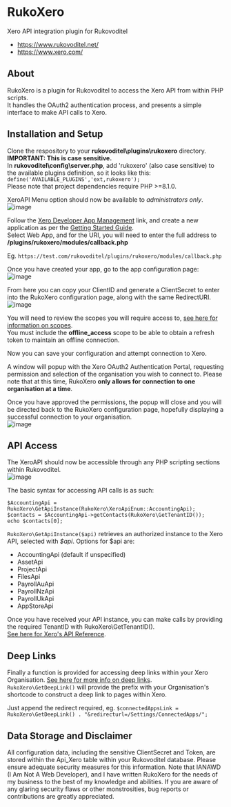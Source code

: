 # RukoXero
Xero API integration plugin for Rukovoditel

- https://www.rukovoditel.net/
- https://www.xero.com/ 

## About
RukoXero is a plugin for Rukovoditel to access the Xero API from within PHP scripts.  
It handles the OAuth2 authentication process, and presents a simple interface to make API calls to Xero.  

## Installation and Setup
Clone the respository to your **rukovoditel\plugins\rukoxero** directory. **IMPORTANT: This is case sensitive.**  
In **rukovoditel\config\server.php**, add 'rukoxero' (also case sensitive) to the available plugins definition, so it looks like this:
`define('AVAILABLE_PLUGINS','ext,rukoxero');`  
Please note that project dependencies require PHP >=8.1.0.

XeroAPI Menu option should now be available to *administrators only*.
![image](https://user-images.githubusercontent.com/3754911/205526124-3c826cee-d819-4071-ad80-e84d75882be2.png)

Follow the [Xero Developer App Management](https://developer.xero.com/app/manage) link, 
and create a new application as per the [Getting Started Guide](https://developer.xero.com/documentation/getting-started-guide).  
Select Web App, and for the URI, you will need to enter the full address to **/plugins/rukoxero/modules/callback.php**

Eg. `https://test.com/rukovoditel/plugins/rukoxero/modules/callback.php`

Once you have created your app, go to the app configuration page:  
![image](https://user-images.githubusercontent.com/3754911/205526950-5480ad69-090e-4e40-ba7c-143c336884a5.png)  

From here you can copy your ClientID and generate a ClientSecret to enter into the RukoXero configuration page, along with the same RedirectURI.  
![image](https://user-images.githubusercontent.com/3754911/205527148-576b769e-cca9-49be-a5f4-9c0d94136d08.png)  


You will need to review the scopes you will require access to, 
[see here for information on scopes](https://developer.xero.com/documentation/guides/oauth2/scopes).  
You must include the **offline_access** scope to be able to obtain a refresh token to maintain an offline connection.

Now you can save your configuration and attempt connection to Xero.  

A window will popup with the Xero OAuth2 Authentication Portal, requesting permission and selection of the organisation you wish to connect to.
Please note that at this time, RukoXero **only allows for connection to one organisation at a time**.  

Once you have approved the permissions, the popup will close and you will be directed back to the RukoXero configuration page, 
hopefully displaying a successful connection to your organisation.  
![image](https://user-images.githubusercontent.com/3754911/205528041-72423b51-af2c-476a-ab1b-c3fd3e9ebc0e.png)


## API Access
The XeroAPI should now be accessible through any PHP scripting sections within Rukovoditel.  
![image](https://user-images.githubusercontent.com/3754911/205532864-f6da7dea-7293-491b-b91d-74b60833784e.png)  

The basic syntax for accessing API calls is as such:  
```
$AccountingApi = RukoXero\GetApiInstance(RukoXero\XeroApiEnum::AccountingApi);
$contacts = $AccountingApi->getContacts(RukoXero\GetTenantID());
echo $contacts[0];
```

`RukoXero\GetApiInstance($api)` retrieves an authorized instance to the Xero API, selected with *$api*. 
Options for $api are:
- AccountingApi (default if unspecified)
- AssetApi
- ProjectApi
- FilesApi
- PayrollAuApi
- PayrollNzApi
- PayrollUkApi
- AppStoreApi

Once you have received your API instance, you can make calls by providing the required TenantID with RukoXero\GetTenantID().  
[See here for Xero's API Reference](https://xeroapi.github.io/xero-php-oauth2/docs/v2/accounting/index.html).

## Deep Links
Finally a function is provided for accessing deep links within your Xero Organisation. [See here for more info on deep links](https://developer.xero.com/documentation/guides/how-to-guides/deep-link-xero/).  
`RukoXero\GetDeepLink()` will provide the prefix with your Organisation's shortcode to construct a deep link to pages within Xero.  

Just append the redirect required, eg. `$connectedAppsLink = RukoXero\GetDeepLink() . "&redirecturl=/Settings/ConnectedApps/";`

## Data Storage and Disclaimer
All configuration data, including the sensitive ClientSecret and Token, are stored within the Api_Xero table within your Rukovoditel database. Please ensure adequate security measures for this information. Note that IANAWD (I Am Not A Web Developer), and I have written RukoXero for the needs of my business to the best of my knowledge and abilities. If you are aware of any glaring security flaws or other monstrosities, bug reports or contributions are greatly appreciated.
